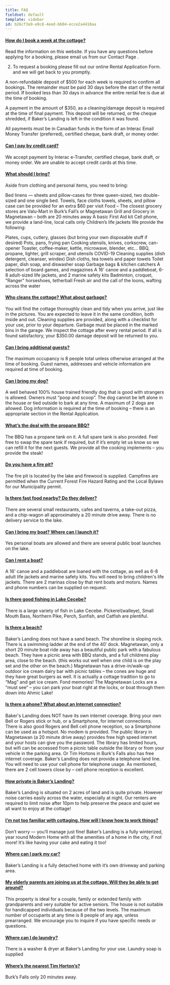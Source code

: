 ```yaml
---
title: FAQ
fieldset: default
template: sidebar
id: b26cf3a9-e0c8-4eed-b604-ecce2a4418aa
---
```

<div class="panel-group" id="accordion" role="tablist" aria-multiselectable="true">
    <div class="panel panel-default">
        <div class="panel-heading" role="tab" id="heading1">
            <h4 class="panel-title">
                <a class="collapsed" data-toggle="collapse" data-parent="#accordion" href="#collapse1" aria-expanded="false" aria-controls="collapse1">
                    How do I book a week at the cottage?
                </a>
            </h4>
        </div>
        <div id="collapse1" class="panel-collapse collapse" role="tabpanel" aria-labelledby="heading1">
            <div class="panel-body">
                <p>Read the information on this website. If you have any questions before applying for a booking, please email us from our Contact Page .

2. To request a booking please fill out our online Rental Application Form. and we will get back to you promptly.

A non-refundable deposit of $500 for each week is required to confirm all bookings. The remainder must be paid 30 days before the start of the rental period. If booked less than 30 days in advance the entire rental fee is due at the time of booking.

A payment in the amount of $350, as a cleaning/damage deposit is required at the time of final payment. This deposit will be returned, or the cheque shredded, if Baker’s Landing is left in the condition it was found.

All payments must be in Canadian funds in the form of an Interac Email Money Transfer (preferred), certified cheque, bank draft, or money order.</p>
            </div>
        </div>
    </div>
    <div class="panel panel-default">
        <div class="panel-heading" role="tab" id="heading2">
            <h4 class="panel-title">
                <a class="collapsed" data-toggle="collapse" data-parent="#accordion" href="#collapse2" aria-expanded="false" aria-controls="collapse2">
                    Can I pay by credit card?
                </a>
            </h4>
        </div>
        <div id="collapse2" class="panel-collapse collapse" role="tabpanel" aria-labelledby="heading2">
            <div class="panel-body">
                <p>We accept payment by Interac e-Transfer, certified cheque, bank draft, or money order. We are unable to accept credit cards at this time.</p>
            </div>
        </div>
    </div>
    <div class="panel panel-default">
        <div class="panel-heading" role="tab" id="heading3">
            <h4 class="panel-title">
                <a class="collapsed" data-toggle="collapse" data-parent="#accordion" href="#collapse3" aria-expanded="false" aria-controls="collapse3">
                    What should I bring?
                </a>
            </h4>
        </div>
        <div id="collapse3" class="panel-collapse collapse" role="tabpanel" aria-labelledby="heading3">
            <div class="panel-body">
                <p>Aside from clothing and personal items, you need to bring:

Bed linens — sheets and pillow-cases for three queen-sized, two double-sized and one single bed.
Towels, face cloths
towels, sheets, and pillow case can be provided for an extra $60 per visit
Food – The closest grocery stores are Valu-Mart in Burk’s Fall’s or Magnetawan Grill and Grocery in Magnetawan – both are 20 minutes away
A basic First Aid kit
Cell phone, we provide a land-line, local calls only
Children’s life jackets
We provide the following:

Plates, cups, cutlery, glasses (but bring your own disposable stuff if desired)
Pots, pans, frying pan
Cooking utensils, knives, corkscrew, can-opener
Toaster, coffee-maker, kettle, microwave, blender, etc…
BBQ, propane, lighter, grill scraper, and utensils
COVID-19 Cleaning supplies (dish detergent, cleanser, windex)
Dish cloths, tea towels and paper towels
Toilet paper, dish soap, and diswasher soap
Garbage bags & kitchen catchers 
A selection of board games, and magazines
A 16' canoe and a paddleboat, 6-8 adult-sized life jackets, and 2 marine safety kits
Badminton, croquet, "Ranger" horseshoes, tetherball
Fresh air and the call of the loons, wafting across the water</p>
            </div>
        </div>
    </div>
    <div class="panel panel-default">
        <div class="panel-heading" role="tab" id="heading4">
            <h4 class="panel-title">
                <a class="collapsed" data-toggle="collapse" data-parent="#accordion" href="#collapse4" aria-expanded="false" aria-controls="collapse4">
                    Who cleans the cottage? What about garbage?
                </a>
            </h4>
        </div>
        <div id="collapse4" class="panel-collapse collapse" role="tabpanel" aria-labelledby="heading4">
            <div class="panel-body">
                <p>You will find the cottage thoroughly clean and tidy when you arrive, just like in the pictures. You are expected to leave it in the same condition, both inside and out. Cleaning supplies are provided, along with a checklist for your use, prior to your departure. Garbage must be placed in the marked bins in the garage. We inspect the cottage after every rental period. If all is found satisfactory, your $350.00 damage deposit will be returned to you.

</p>
            </div>
        </div>
    </div>
    <div class="panel panel-default">
        <div class="panel-heading" role="tab" id="heading5">
            <h4 class="panel-title">
                <a class="collapsed" data-toggle="collapse" data-parent="#accordion" href="#collapse5" aria-expanded="false" aria-controls="collapse5">
                    Can I bring additional guests?
                </a>
            </h4>
        </div>
        <div id="collapse5" class="panel-collapse collapse" role="tabpanel" aria-labelledby="heading5">
            <div class="panel-body">
                <p>The maximum occupancy is 8 people total unless otherwise arranged at the time of booking. Guest names, addresses and vehicle information are required at time of booking.</p>
            </div>
        </div>
    </div>
    <div class="panel panel-default">
        <div class="panel-heading" role="tab" id="heading6">
            <h4 class="panel-title">
                <a class="collapsed" data-toggle="collapse" data-parent="#accordion" href="#collapse6" aria-expanded="false" aria-controls="collapse6">
                    Can I bring my dog?
                </a>
            </h4>
        </div>
        <div id="collapse6" class="panel-collapse collapse" role="tabpanel" aria-labelledby="heading6">
            <div class="panel-body">
                <p>A well behaved 100% house trained friendly dog that is good with strangers is allowed. Owners must “poop and scoop”. The dog cannot be left alone in the house or tied outside to bark at any time. A maximum of 2 dogs are allowed. Dog information is required at the time of booking – there is an appropriate section in the Rental Application.</p>
            </div>
        </div>
    </div>
    <div class="panel panel-default">
        <div class="panel-heading" role="tab" id="heading7">
            <h4 class="panel-title">
                <a class="collapsed" data-toggle="collapse" data-parent="#accordion" href="#collapse7" aria-expanded="false" aria-controls="collapse7">
                    What’s the deal with the propane BBQ?
                </a>
            </h4>
        </div>
        <div id="collapse7" class="panel-collapse collapse" role="tabpanel" aria-labelledby="heading7">
            <div class="panel-body">
                <p>The BBQ has a propane tank on it. A full spare tank is also provided. Feel free to swap the spare tank if required, but if it’s empty let us know so we can refill it for the next guests. We provide all the cooking implements – you provide the steak!</p>
            </div>
        </div>
    </div>
    <div class="panel panel-default">
        <div class="panel-heading" role="tab" id="heading8">
            <h4 class="panel-title">
                <a class="collapsed" data-toggle="collapse" data-parent="#accordion" href="#collapse8" aria-expanded="false" aria-controls="collapse8">
                    Do you have a fire pit?
                </a>
            </h4>
        </div>
        <div id="collapse8" class="panel-collapse collapse" role="tabpanel" aria-labelledby="heading8">
            <div class="panel-body">
                <p>The fire pit is located by the lake and firewood is supplied.
Campfires are permitted when the Current Forest Fire Hazard Rating and the Local Bylaws for our Municipality permit.</p>
            </div>
        </div>
    </div>
    <div class="panel panel-default">
        <div class="panel-heading" role="tab" id="heading9">
            <h4 class="panel-title">
                <a class="collapsed" data-toggle="collapse" data-parent="#accordion" href="#collapse9" aria-expanded="false" aria-controls="collapse9">
                    Is there fast food nearby? Do they deliver?
                </a>
            </h4>
        </div>
        <div id="collapse9" class="panel-collapse collapse" role="tabpanel" aria-labelledby="heading9">
            <div class="panel-body">
                <p>There are several small restaurants, cafes and taverns, a take-out pizza, and a chip-wagon all approximately a 20 minute drive away. There is no delivery service to the lake.</p>
            </div>
        </div>
    </div>
    <div class="panel panel-default">
        <div class="panel-heading" role="tab" id="heading10">
            <h4 class="panel-title">
                <a class="collapsed" data-toggle="collapse" data-parent="#accordion" href="#collapse10" aria-expanded="false" aria-controls="collapse10">
                    Can I bring my boat? Where can I launch it?
                </a>
            </h4>
        </div>
        <div id="collapse10" class="panel-collapse collapse" role="tabpanel" aria-labelledby="heading10">
            <div class="panel-body">
                <p>Yes personal boats are allowed and there are several public boat launches on the lake.</p>
            </div>
        </div>
    </div>
    <div class="panel panel-default">
        <div class="panel-heading" role="tab" id="heading11">
            <h4 class="panel-title">
                <a class="collapsed" data-toggle="collapse" data-parent="#accordion" href="#collapse11" aria-expanded="false" aria-controls="collapse11">
                    Can I rent a boat?
                </a>
            </h4>
        </div>
        <div id="collapse11" class="panel-collapse collapse" role="tabpanel" aria-labelledby="heading11">
            <div class="panel-body">
                <p>A  16' canoe and a paddleboat are loaned with the cottage, as well as 6-8 adult life jackets and marine safety kits. You will need to bring children's life jackets.  There are 2 marinas close by that rent boats and motors. Names and phone numbers can be supplied on request.</p>
            </div>
        </div>
    </div>
    <div class="panel panel-default">
        <div class="panel-heading" role="tab" id="heading12">
            <h4 class="panel-title">
                <a class="collapsed" data-toggle="collapse" data-parent="#accordion" href="#collapse12" aria-expanded="false" aria-controls="collapse12">
                    Is there good fishing in Lake Cecebe?
                </a>
            </h4>
        </div>
        <div id="collapse12" class="panel-collapse collapse" role="tabpanel" aria-labelledby="heading12">
            <div class="panel-body">
                <p>There is a large variety of fish in Lake Cecebe. Pickerel(walleye), Small Mouth Bass, Northern Pike, Perch, Sunfish, and Catfish are plentiful.</p>
            </div>
        </div>
    </div>
    <div class="panel panel-default">
        <div class="panel-heading" role="tab" id="heading13">
            <h4 class="panel-title">
                <a class="collapsed" data-toggle="collapse" data-parent="#accordion" href="#collapse13" aria-expanded="false" aria-controls="collapse13">
                    Is there a beach?
                </a>
            </h4>
        </div>
        <div id="collapse13" class="panel-collapse collapse" role="tabpanel" aria-labelledby="heading13">
            <div class="panel-body">
                <p>Baker’s Landing does not have a sand beach. The shoreline is sloping rock. There is a swimming ladder at the end of the 40′ dock. Magnetawan, only a short 20 minute boat ride away has a beautiful public park with a fabulous beach. They have a picnic area with BBQ stands, and a full childrens play area, close to the beach. (this works out well when one child is on the play set and the other on the beach.) Magnetawan has a drive-in/walk-up outdoor ice cream dairy bar with picnic tables – the cones are huge and they have great burgers as well. It is actually a cottage tradition to go to “Mag” and get ice cream. Fond memories! The Magnetawan Locks are a “must see” – you can park your boat right at the locks, or boat through them down into Ahmic Lake!</p>
            </div>
        </div>
    </div>
    <div class="panel panel-default">
        <div class="panel-heading" role="tab" id="heading14">
            <h4 class="panel-title">
                <a class="collapsed" data-toggle="collapse" data-parent="#accordion" href="#collapse14" aria-expanded="false" aria-controls="collapse14">
                    Is there a phone? What about an Internet connection?
                </a>
            </h4>
        </div>
        <div id="collapse14" class="panel-collapse collapse" role="tabpanel" aria-labelledby="heading14">
            <div class="panel-body">
                <p>Baker's Landing does NOT have its own internet coverage. Bring your own Bell or Rogers stick or hub, or a Smartphone, for internet connections. There is also good Rogers and Bell cell phone reception, so a Smartphone can be used as a hotspot. No modem is provided. The public library in Magnetawan (a 20 minute drive away) provides free high speed internet and your hosts can give you the password. The library has limited hours, but wifi can be accessed from a picnic table outside the library or from your vehicle in the parking area. Or Tim Hortons in Burk's Falls also has free internet coverage. Baker’s Landing does not provide a telephone land line.  You will need to use your cell phone for telephone usage. As mentioned, there are 2 cell towers close by – cell phone reception is excellent. </p>
            </div>
        </div>
    </div>
    <div class="panel panel-default">
        <div class="panel-heading" role="tab" id="heading15">
            <h4 class="panel-title">
                <a class="collapsed" data-toggle="collapse" data-parent="#accordion" href="#collapse15" aria-expanded="false" aria-controls="collapse15">
                    How private is Baker’s Landing?
                </a>
            </h4>
        </div>
        <div id="collapse15" class="panel-collapse collapse" role="tabpanel" aria-labelledby="heading15">
            <div class="panel-body">
                <p>Baker’s Landing is situated on 2 acres of land and is quite private. However noise carries easily across the water, especially at night. Our renters are required to limit noise after 10pm to help preserve the peace and quiet we all want to enjoy at the cottage!</p>
            </div>
        </div>
    </div>
    <div class="panel panel-default">
        <div class="panel-heading" role="tab" id="heading16">
            <h4 class="panel-title">
                <a class="collapsed" data-toggle="collapse" data-parent="#accordion" href="#collapse16" aria-expanded="false" aria-controls="collapse16">
                    I’m not too familiar with cottaging. How will I know how to work things?
                </a>
            </h4>
        </div>
        <div id="collapse16" class="panel-collapse collapse" role="tabpanel" aria-labelledby="heading16">
            <div class="panel-body">
                <p>Don’t worry — you’ll manage just fine! Baker’s Landing is a fully winterized, year round Modern Home with all the amenities of a home in the city, if not more! It’s like having your cake and eating it too!</p>
            </div>
        </div>
    </div>
    <div class="panel panel-default">
        <div class="panel-heading" role="tab" id="heading17">
            <h4 class="panel-title">
                <a class="collapsed" data-toggle="collapse" data-parent="#accordion" href="#collapse17" aria-expanded="false" aria-controls="collapse17">
                    Where can I park my car?
                </a>
            </h4>
        </div>
        <div id="collapse17" class="panel-collapse collapse" role="tabpanel" aria-labelledby="heading17">
            <div class="panel-body">
                <p>Baker’s Landing is a fully detached home with it’s own driveway and parking area.</p>
            </div>
        </div>
    </div>
    <div class="panel panel-default">
        <div class="panel-heading" role="tab" id="heading18">
            <h4 class="panel-title">
                <a class="collapsed" data-toggle="collapse" data-parent="#accordion" href="#collapse18" aria-expanded="false" aria-controls="collapse18">
                    My elderly parents are joining us at the cottage. Will they be able to get around?
                </a>
            </h4>
        </div>
        <div id="collapse18" class="panel-collapse collapse" role="tabpanel" aria-labelledby="heading18">
            <div class="panel-body">
                <p>This property is ideal for a couple, family or extended family with grandparents and very suitable for active seniors. The house is not suitable for handicapped individuals because of the two levels. The maximum number of occupants at any time is 8 people of any age, unless prearranged. We encourage you to inquire if you have specific needs or questions.</p>
            </div>
        </div>
    </div>
    <div class="panel panel-default">
        <div class="panel-heading" role="tab" id="heading19">
            <h4 class="panel-title">
                <a class="collapsed" data-toggle="collapse" data-parent="#accordion" href="#collapse19" aria-expanded="false" aria-controls="collapse19">
                    Where can I do laundry?
                </a>
            </h4>
        </div>
        <div id="collapse19" class="panel-collapse collapse" role="tabpanel" aria-labelledby="heading19">
            <div class="panel-body">
                <p>There is a washer & dryer at Baker’s Landing for your use. Laundry soap is supplied</p>
            </div>
        </div>
    </div>
    <div class="panel panel-default">
        <div class="panel-heading" role="tab" id="heading20">
            <h4 class="panel-title">
                <a class="collapsed" data-toggle="collapse" data-parent="#accordion" href="#collapse20" aria-expanded="false" aria-controls="collapse20">
                    Where’s the nearest Tim Horton’s?
                </a>
            </h4>
        </div>
        <div id="collapse20" class="panel-collapse collapse" role="tabpanel" aria-labelledby="heading20">
            <div class="panel-body">
                <p>Burk’s Falls only 20 minutes away.</p>
            </div>
        </div>
    </div>
</div>